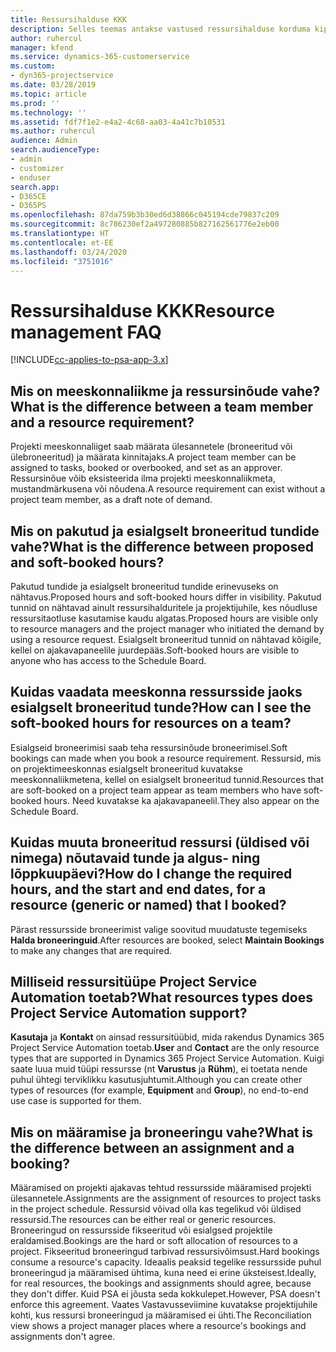 ```yaml
---
title: Ressursihalduse KKK
description: Selles teemas antakse vastused ressursihalduse korduma kippuvatele küsimustele.
author: ruhercul
manager: kfend
ms.service: dynamics-365-customerservice
ms.custom:
- dyn365-projectservice
ms.date: 03/28/2019
ms.topic: article
ms.prod: ''
ms.technology: ''
ms.assetid: fdf7f1e2-e4a2-4c68-aa03-4a41c7b10531
ms.author: ruhercul
audience: Admin
search.audienceType:
- admin
- customizer
- enduser
search.app:
- D365CE
- D365PS
ms.openlocfilehash: 87da759b3b30ed6d38866c045194cde79837c209
ms.sourcegitcommit: 8c786230ef2a497280885b827162561776e2eb00
ms.translationtype: HT
ms.contentlocale: et-EE
ms.lasthandoff: 03/24/2020
ms.locfileid: "3751016"
---
```

# <a name="resource-management-faq"></a><span data-ttu-id="8cabf-103">Ressursihalduse KKK</span><span class="sxs-lookup"><span data-stu-id="8cabf-103">Resource management FAQ</span></span>

[!INCLUDE[cc-applies-to-psa-app-3.x](../includes/cc-applies-to-psa-app-3x.md)]

## <a name="what-is-the-difference-between-a-team-member-and-a-resource-requirement"></a><span data-ttu-id="8cabf-104">Mis on meeskonnaliikme ja ressursinõude vahe?</span><span class="sxs-lookup"><span data-stu-id="8cabf-104">What is the difference between a team member and a resource requirement?</span></span>

<span data-ttu-id="8cabf-105">Projekti meeskonnaliiget saab määrata ülesannetele (broneeritud või ülebroneeritud) ja määrata kinnitajaks.</span><span class="sxs-lookup"><span data-stu-id="8cabf-105">A project team member can be assigned to tasks, booked or overbooked, and set as an approver.</span></span> <span data-ttu-id="8cabf-106">Ressursinõue võib eksisteerida ilma projekti meeskonnaliikmeta, mustandmärkusena või nõudena.</span><span class="sxs-lookup"><span data-stu-id="8cabf-106">A resource requirement can exist without a project team member, as a draft note of demand.</span></span> 

## <a name="what-is-the-difference-between-proposed-and-soft-booked-hours"></a><span data-ttu-id="8cabf-107">Mis on pakutud ja esialgselt broneeritud tundide vahe?</span><span class="sxs-lookup"><span data-stu-id="8cabf-107">What is the difference between proposed and soft-booked hours?</span></span>

<span data-ttu-id="8cabf-108">Pakutud tundide ja esialgselt broneeritud tundide erinevuseks on nähtavus.</span><span class="sxs-lookup"><span data-stu-id="8cabf-108">Proposed hours and soft-booked hours differ in visibility.</span></span> <span data-ttu-id="8cabf-109">Pakutud tunnid on nähtavad ainult ressursihalduritele ja projektijuhile, kes nõudluse ressursitaotluse kasutamise kaudu algatas.</span><span class="sxs-lookup"><span data-stu-id="8cabf-109">Proposed hours are visible only to resource managers and the project manager who initiated the demand by using a resource request.</span></span> <span data-ttu-id="8cabf-110">Esialgselt broneeritud tunnid on nähtavad kõigile, kellel on ajakavapaneelile juurdepääs.</span><span class="sxs-lookup"><span data-stu-id="8cabf-110">Soft-booked hours are visible to anyone who has access to the Schedule Board.</span></span>

## <a name="how-can-i-see-the-soft-booked-hours-for-resources-on-a-team"></a><span data-ttu-id="8cabf-111">Kuidas vaadata meeskonna ressursside jaoks esialgselt broneeritud tunde?</span><span class="sxs-lookup"><span data-stu-id="8cabf-111">How can I see the soft-booked hours for resources on a team?</span></span>

<span data-ttu-id="8cabf-112">Esialgseid broneerimisi saab teha ressursinõude broneerimisel.</span><span class="sxs-lookup"><span data-stu-id="8cabf-112">Soft bookings can made when you book a resource requirement.</span></span> <span data-ttu-id="8cabf-113">Ressursid, mis on projektimeeskonnas esialgselt broneeritud kuvatakse meeskonnaliikmetena, kellel on esialgselt broneeritud tunnid.</span><span class="sxs-lookup"><span data-stu-id="8cabf-113">Resources that are soft-booked on a project team appear as team members who have soft-booked hours.</span></span> <span data-ttu-id="8cabf-114">Need kuvatakse ka ajakavapaneelil.</span><span class="sxs-lookup"><span data-stu-id="8cabf-114">They also appear on the Schedule Board.</span></span>

## <a name="how-do-i-change-the-required-hours-and-the-start-and-end-dates-for-a-resource-generic-or-named-that-i-booked"></a><span data-ttu-id="8cabf-115">Kuidas muuta broneeritud ressursi (üldised või nimega) nõutavaid tunde ja algus- ning lõppkuupäevi?</span><span class="sxs-lookup"><span data-stu-id="8cabf-115">How do I change the required hours, and the start and end dates, for a resource (generic or named) that I booked?</span></span>

<span data-ttu-id="8cabf-116">Pärast ressursside broneerimist valige soovitud muudatuste tegemiseks **Halda broneeringuid**.</span><span class="sxs-lookup"><span data-stu-id="8cabf-116">After resources are booked, select **Maintain Bookings** to make any changes that are required.</span></span>

## <a name="what-resources-types-does-project-service-automation-support"></a><span data-ttu-id="8cabf-117">Milliseid ressursitüüpe Project Service Automation toetab?</span><span class="sxs-lookup"><span data-stu-id="8cabf-117">What resources types does Project Service Automation support?</span></span>

<span data-ttu-id="8cabf-118">**Kasutaja** ja **Kontakt** on ainsad ressursitüübid, mida rakendus Dynamics 365 Project Service Automation toetab.</span><span class="sxs-lookup"><span data-stu-id="8cabf-118">**User** and **Contact** are the only resource types that are supported in Dynamics 365 Project Service Automation.</span></span> <span data-ttu-id="8cabf-119">Kuigi saate luua muid tüüpi ressursse (nt **Varustus** ja **Rühm**), ei toetata nende puhul ühtegi terviklikku kasutusjuhtumit.</span><span class="sxs-lookup"><span data-stu-id="8cabf-119">Although you can create other types of resources (for example, **Equipment** and **Group**), no end-to-end use case is supported for them.</span></span>

## <a name="what-is-the-difference-between-an-assignment-and-a-booking"></a><span data-ttu-id="8cabf-120">Mis on määramise ja broneeringu vahe?</span><span class="sxs-lookup"><span data-stu-id="8cabf-120">What is the difference between an assignment and a booking?</span></span>

<span data-ttu-id="8cabf-121">Määramised on projekti ajakavas tehtud ressursside määramised projekti ülesannetele.</span><span class="sxs-lookup"><span data-stu-id="8cabf-121">Assignments are the assignment of resources to project tasks in the project schedule.</span></span> <span data-ttu-id="8cabf-122">Ressursid võivad olla kas tegelikud või üldised ressursid.</span><span class="sxs-lookup"><span data-stu-id="8cabf-122">The resources can be either real or generic resources.</span></span> <span data-ttu-id="8cabf-123">Broneeringud on ressursside fikseeritud või esialgsed projektile eraldamised.</span><span class="sxs-lookup"><span data-stu-id="8cabf-123">Bookings are the hard or soft allocation of resources to a project.</span></span> <span data-ttu-id="8cabf-124">Fikseeritud broneeringud tarbivad ressursivõimsust.</span><span class="sxs-lookup"><span data-stu-id="8cabf-124">Hard bookings consume a resource's capacity.</span></span> <span data-ttu-id="8cabf-125">Ideaalis peaksid tegelike ressursside puhul broneeringud ja määramised ühtima, kuna need ei erine üksteisest.</span><span class="sxs-lookup"><span data-stu-id="8cabf-125">Ideally, for real resources, the bookings and assignments should agree, because they don't differ.</span></span> <span data-ttu-id="8cabf-126">Kuid PSA ei jõusta seda kokkulepet.</span><span class="sxs-lookup"><span data-stu-id="8cabf-126">However, PSA doesn't enforce this agreement.</span></span> <span data-ttu-id="8cabf-127">Vaates Vastavusseviimine kuvatakse projektijuhile kohti, kus ressursi broneeringud ja määramised ei ühti.</span><span class="sxs-lookup"><span data-stu-id="8cabf-127">The Reconciliation view shows a project manager places where a resource's bookings and assignments don't agree.</span></span>

